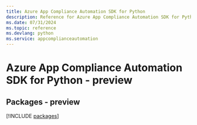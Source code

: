 ```yaml
---
title: Azure App Compliance Automation SDK for Python
description: Reference for Azure App Compliance Automation SDK for Python
ms.date: 07/31/2024
ms.topic: reference
ms.devlang: python
ms.service: appcomplianceautomation
---
```

# Azure App Compliance Automation SDK for Python - preview
## Packages - preview
[!INCLUDE [packages](app-compliance-automation-index.md)]